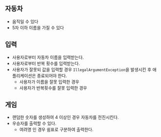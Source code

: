 ## 자동차
- 움직일 수 있다
- 5자 이하 이름을 가질 수 있다

## 입력
- 사용자로부터 자동차 이름을 입력받는다.
- 사용자로부터 반복 횟수를 입력받는다.
- 사용자가 잘못되 값을 입력할 경우 `IllegalArgumentException`을 발생시킨 후 애플리케이션은 종료되어야 한다.
    - 사용자가 이름을 잘못 입력한 경우
    - 사용자가 반복횟수를 잘못 입력한 경우 

## 게임
- 랜덤한 숫자를 생성하여 4 이상인 경우 자동차를 전진시킨다.
- 우승자를 출력할 수 있다.
  - 여려명 인 경우 쉼표로 구분하여 출력한다.
